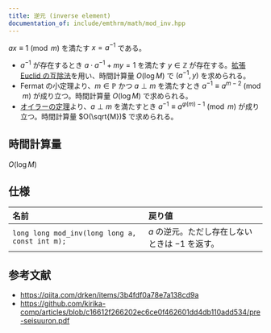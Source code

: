 ```yaml
---
title: 逆元 (inverse element)
documentation_of: include/emthrm/math/mod_inv.hpp
---
```


$ax \equiv 1 \pmod{m}$ を満たす $x = a^{-1}$ である。
- $a^{-1}$ が存在するとき $a \cdot a^{-1} + my = 1$ を満たす $y \in \mathbb{Z}$ が存在する。[拡張 Euclid の互除法](ext_gcd.md)を用い、時間計算量 $O(\log{M})$ で $(a^{-1}, y)$ を求められる。
- Fermat の小定理より、$m \in \mathbb{P}$ かつ $a \perp m$ を満たすとき $a^{-1} \equiv a^{m - 2} \pmod{m}$ が成り立つ。時間計算量 $O(\log{M})$ で求められる。
- [オイラーの定理](euler_phi/euler_phi.md###オイラーの定理)より、$a \perp m$ を満たすとき $a^{-1} \equiv a^{\varphi(m) - 1} \pmod{m}$ が成り立つ。時間計算量 $O(\sqrt{M})$ で求められる。


## 時間計算量

$O(\log{M})$


## 仕様

|名前|戻り値|
|:--|:--|
|`long long mod_inv(long long a, const int m);`|$a$ の逆元。ただし存在しないときは $-1$ を返す。|


## 参考文献

- https://qiita.com/drken/items/3b4fdf0a78e7a138cd9a
- https://github.com/kirika-comp/articles/blob/c16612f266202ec6ce0f462601dd4db110add534/pre-seisuuron.pdf
